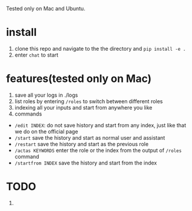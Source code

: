 Tested only on Mac and Ubuntu.

# install
1. clone this repo and navigate to the the directory and `pip install -e .`
2. enter `chat` to start

# features(tested only on Mac)
1. save all your logs in ./logs
2. list roles by entering `/roles` to switch between different roles
3. indexing all your inputs and start from anywhere you like
3. commands
  - `/edit INDEX`: do not save history and start from any index, just like that we do on the official page
  - `/start` save the history and start as normal user and assistant
  - `/restart` save the history and start as the previous role
  - `/actas KEYWORDS` enter the role or the index from the output of `/roles` command
  - `/startfrom INDEX` save the history and start from the index 

# TODO
1. 
